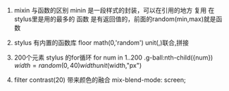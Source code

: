 1. mixin 与函数的区别
    minin 是一段样式的封装，可以在引用的地方 复用
    在stylus里是用的最多的
    函数  是有返回值的，前面的random(min,max)就是函数

2. stylus 有内置的函数库
    floor math(0,'random') 
    unit(,)联合,拼接

3. 200个元素 stylus 的for循环
   for num in 1..200
        .g-ball:nth-child({num})
            $width = random(0,40)
            width unit($width,"px")

4. filter contrast(20)  带来颜色的融合
    mix-blend-mode: screen;